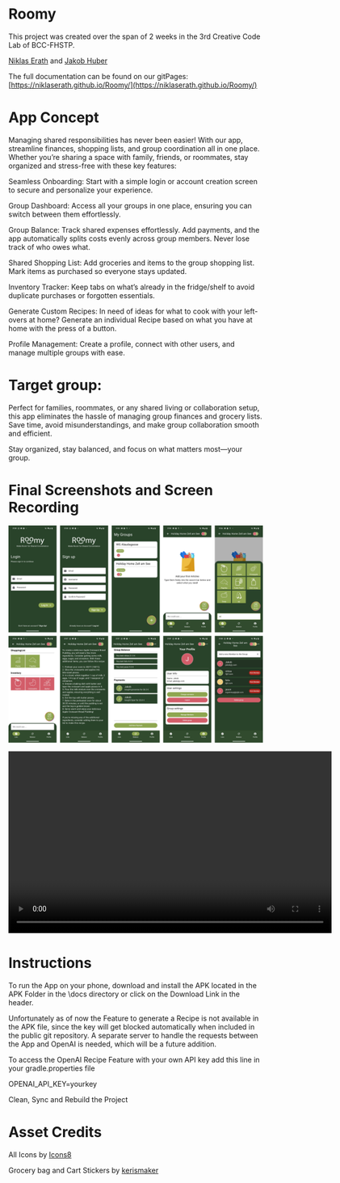 # Roomy

This project was created over the span of 2 weeks in the 3rd Creative Code Lab of BCC-FHSTP.

[Niklas Erath](https://github.com/NiklasErath) and [Jakob Huber](https://github.com/cc231025)

The full documentation can be found on our gitPages: [https://niklaserath.github.io/Roomy/](https://niklaserath.github.io/Roomy/)




# App Concept

Managing shared responsibilities has never been easier! With our app, streamline finances, shopping lists, and group coordination all in one place. Whether you’re sharing a space with family, friends, or roommates, stay organized and stress-free with these key features:

Seamless Onboarding: Start with a simple login or account creation screen to secure and personalize your experience.

Group Dashboard: Access all your groups in one place, ensuring you can switch between them effortlessly.

Group Balance: Track shared expenses effortlessly. Add payments, and the app automatically splits costs evenly across group members. Never lose track of who owes what.

Shared Shopping List: Add groceries and items to the group shopping list. Mark items as purchased so everyone stays updated.

Inventory Tracker: Keep tabs on what’s already in the fridge/shelf to avoid duplicate purchases or forgotten essentials.

Generate Custom Recipes: In need of ideas for what to cook with your left-overs at home? Generate an individual Recipe based on what you have at home with the press of a button.

Profile Management: Create a profile, connect with other users, and manage multiple groups with ease.


# Target group:
Perfect for families, roommates, or any shared living or collaboration setup, this app eliminates the hassle of managing group finances and grocery lists. Save time, avoid misunderstandings, and make group collaboration smooth and efficient.

Stay organized, stay balanced, and focus on what matters most—your group.

# Final Screenshots and Screen Recording

![screenshots](/docs/images/screenshots.png)

<video width="640" height="360" controls>
  <source src="/docs/images/screenrecording.mp4" type="video/mp4">
  Your browser does not support the video tag.
</video>



# Instructions

To run the App on your phone, download and install the APK located in the APK Folder in the \docs directory or click on the Download Link in the header.

Unfortunately as of now the Feature to generate a Recipe is not available in the APK file, since the key will get blocked automatically when included in the public git repository.
A separate server to handle the requests between the App and OpenAI is needed, which will be a future addition.

To access the OpenAI Recipe Feature with your own API key add this line in your gradle.properties file

OPENAI_API_KEY=yourkey

Clean, Sync and Rebuild the Project

# Asset Credits

All Icons by [Icons8](https://icons8.com/)

Grocery bag and Cart Stickers by [kerismaker](https://www.flaticon.com/auteurs/kerismaker)